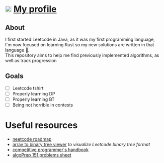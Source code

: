 # <img src="https://zupimages.net/up/21/08/l0ho.png" width="20" height="20">  [My profile](https://leetcode.com/dirdr/)
## About
I first started Leetcode in Java, as it was my first programming language, I'm now focused on learning Rust so my new solutions are written in that language 🦀. \
This repository aims to help me find previously implemented algorithms, as well as track progression

## Goals
- [ ] Leetcode tshirt
- [ ] Properly learning DP
- [ ] Properly learning BT
- [ ] Being not horrible in contests

# Useful resources
- [neetcode roadmap](https://neetcode.io/roadmap)
- [array to binary tree viewer](https://eniac00.github.io/btv/) _to visualize Leetcode binary tree format_
- [competitive programmer's handbook](https://cses.fi/book/book.pdf)
- [algoPrep 151 problems sheet](https://docs.google.com/spreadsheets/d/1kyHfGGaLTzWspcqMUUS5Httmip7t8LJB0P-uPrRLGos/edit#gid=0)
